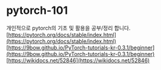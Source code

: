 # pytorch-101
개인적으로 pytorch의 기초 및 활용을 공부/정리 합니다.  
[https://pytorch.org/docs/stable/index.html](https://pytorch.org/docs/stable/index.html)  
[https://9bow.github.io/PyTorch-tutorials-kr-0.3.1/beginner](https://9bow.github.io/PyTorch-tutorials-kr-0.3.1/beginner)  
[https://wikidocs.net/52846](https://wikidocs.net/52846)
